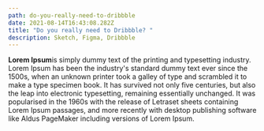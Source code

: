 ```yaml
---
path: do-you-really-need-to-dribbble
date: 2021-08-14T16:43:08.282Z
title: "Do you really need to Dribbble? "
description: Sketch, Figma, Dribbble
---
```

**Lorem Ipsum**is simply dummy text of the printing and typesetting industry. Lorem Ipsum has been the industry's standard dummy text ever since the 1500s, when an unknown printer took a galley of type and scrambled it to make a type specimen book. It has survived not only five centuries, but also the leap into electronic typesetting, remaining essentially unchanged. It was popularised in the 1960s with the release of Letraset sheets containing Lorem Ipsum passages, and more recently with desktop publishing software like Aldus PageMaker including versions of Lorem Ipsum.